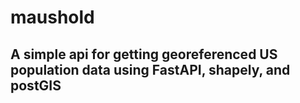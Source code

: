# maushold

## A simple api for getting georeferenced US population data using FastAPI, shapely, and postGIS

